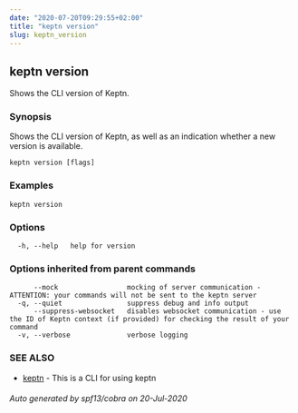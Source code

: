 ```yaml
---
date: "2020-07-20T09:29:55+02:00"
title: "keptn version"
slug: keptn_version
---
```

## keptn version

Shows the CLI version of Keptn.

### Synopsis

Shows the CLI version of Keptn, as well as an indication whether a new version is available.

```
keptn version [flags]
```

### Examples

```
keptn version
```

### Options

```
  -h, --help   help for version
```

### Options inherited from parent commands

```
      --mock                 mocking of server communication - ATTENTION: your commands will not be sent to the keptn server
  -q, --quiet                suppress debug and info output
      --suppress-websocket   disables websocket communication - use the ID of Keptn context (if provided) for checking the result of your command
  -v, --verbose              verbose logging
```

### SEE ALSO

* [keptn](../keptn/)	 - This is a CLI for using keptn

###### Auto generated by spf13/cobra on 20-Jul-2020
